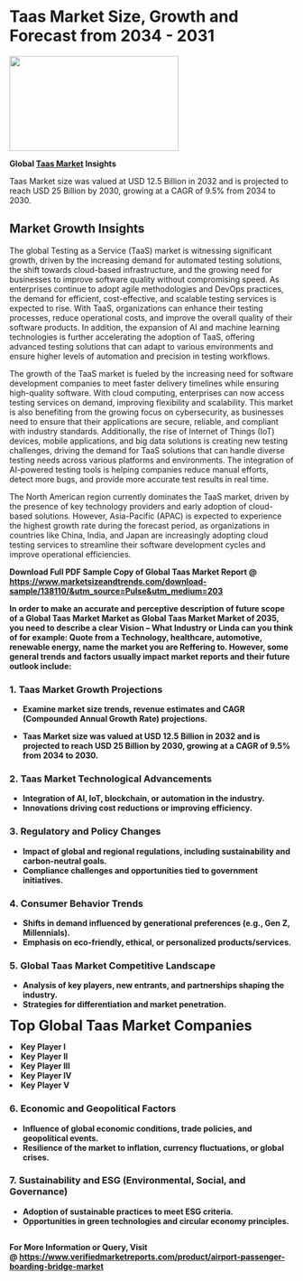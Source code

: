 <H1>Taas Market Size, Growth and Forecast from 2034 - 2031</H1><img class="aligncenter size-medium wp-image-584254" src="https://thirdeyenews.in/wp-content/uploads/2034/09/Global-Market-Research-300x168.jpeg" alt="" width="300" height="168" /><p><strong>Global&nbsp;<a href="https://www.marketsizeandtrends.com/download-sample/138110/&amp;utm_source=Pulse&amp;utm_medium=203">Taas Market</a> Insights</strong></p><p>Taas Market size was valued at USD 12.5 Billion in 2032 and is projected to reach USD 25 Billion by 2030, growing at a CAGR of 9.5% from 2034 to 2030.</p><p><h2>Market Growth Insights</h2> <p>The global Testing as a Service (TaaS) market is witnessing significant growth, driven by the increasing demand for automated testing solutions, the shift towards cloud-based infrastructure, and the growing need for businesses to improve software quality without compromising speed. As enterprises continue to adopt agile methodologies and DevOps practices, the demand for efficient, cost-effective, and scalable testing services is expected to rise. With TaaS, organizations can enhance their testing processes, reduce operational costs, and improve the overall quality of their software products. In addition, the expansion of AI and machine learning technologies is further accelerating the adoption of TaaS, offering advanced testing solutions that can adapt to various environments and ensure higher levels of automation and precision in testing workflows.</p> <p><strong></strong></p> <p>The growth of the TaaS market is fueled by the increasing need for software development companies to meet faster delivery timelines while ensuring high-quality software. With cloud computing, enterprises can now access testing services on demand, improving flexibility and scalability. This market is also benefiting from the growing focus on cybersecurity, as businesses need to ensure that their applications are secure, reliable, and compliant with industry standards. Additionally, the rise of Internet of Things (IoT) devices, mobile applications, and big data solutions is creating new testing challenges, driving the demand for TaaS solutions that can handle diverse testing needs across various platforms and environments. The integration of AI-powered testing tools is helping companies reduce manual efforts, detect more bugs, and provide more accurate test results in real time.</p> <p>The North American region currently dominates the TaaS market, driven by the presence of key technology providers and early adoption of cloud-based solutions. However, Asia-Pacific (APAC) is expected to experience the highest growth rate during the forecast period, as organizations in countries like China, India, and Japan are increasingly adopting cloud testing services to streamline their software development cycles and improve operational efficiencies.</p> <p><strong></p><p><span class=""><strong>Download Full PDF Sample Copy of Global Taas Market Report</strong> @ <a href="https://www.marketsizeandtrends.com/download-sample/138110/&amp;utm_source=Pulse&amp;utm_medium=203" target="_blank">https://www.marketsizeandtrends.com/download-sample/138110/&amp;utm_source=Pulse&amp;utm_medium=203</a></span></p><p>In order to make an accurate and perceptive description of future scope of a Global&nbsp;Taas Market Market as Global&nbsp;Taas Market Market of 2035, you need to describe a clear Vision &ndash; What Industry or Linda can you think of for example: Quote from a Technology, healthcare, automotive, renewable energy, name the market you are Reffering to. However, some general trends and factors usually impact market reports and their future outlook include:</p><h3>1.&nbsp;<strong>Taas Market Growth Projections</strong></h3><ul><li>Examine market size trends, revenue estimates and CAGR (Compounded Annual Growth Rate) projections.</li><li><p>Taas Market size was valued at USD 12.5 Billion in 2032 and is projected to reach USD 25 Billion by 2030, growing at a CAGR of 9.5% from 2034 to 2030.</p></li></ul><h3>2.&nbsp;<strong>Taas Market Technological Advancements</strong></h3><ul><li>Integration of AI, IoT, blockchain, or automation in the industry.</li><li>Innovations driving cost reductions or improving efficiency.</li></ul><h3>3.&nbsp;<strong>Regulatory and Policy Changes</strong></h3><ul><li>Impact of global and regional regulations, including sustainability and carbon-neutral goals.</li><li>Compliance challenges and opportunities tied to government initiatives.</li></ul><h3>4.&nbsp;<strong>Consumer Behavior Trends</strong></h3><ul><li>Shifts in demand influenced by generational preferences (e.g., Gen Z, Millennials).</li><li>Emphasis on eco-friendly, ethical, or personalized products/services.</li></ul><h3>5.&nbsp;<strong>Global Taas Market Competitive Landscape</strong></h3><ul><li>Analysis of key players, new entrants, and partnerships shaping the industry.</li><li>Strategies for differentiation and market penetration.</li></ul><p data-pm-slice="1 1 []"><span style="color: inherit; font-family: inherit; font-size: 25px;">Top Global Taas Market Companies</span></p><div class="" data-test-id=""><p><li>Key Player I</li><li> Key Player II</li><li> Key Player III</li><li> Key Player IV</li><li> Key Player V</li></p></div><h3>6.&nbsp;<strong>Economic and Geopolitical Factors</strong></h3><ul><li>Influence of global economic conditions, trade policies, and geopolitical events.</li><li>Resilience of the market to inflation, currency fluctuations, or global crises.</li></ul><h3>7.&nbsp;<strong>Sustainability and ESG (Environmental, Social, and Governance)</strong></h3><ul><li>Adoption of sustainable practices to meet ESG criteria.</li><li>Opportunities in green technologies and circular economy principles.</li></ul><h2><strong style="font-size: 14px;">For More Information or Query, Visit @&nbsp;</strong><a style="background-color: #ffffff; font-size: 14px;" href="https://www.marketsizeandtrends.com/report/taas-market/" target="_blank">https://www.verifiedmarketreports.com/product/airport-passenger-boarding-bridge-market</a></h2>
